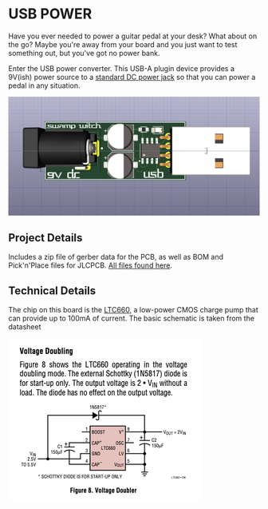 # USB POWER

Have you ever needed to power a guitar pedal at your desk? What about on the go? Maybe you're away from your board and you just want to test something out, but you've got no power bank.

Enter the USB power converter. This USB-A plugin device provides a 9V(ish) power source to a [standard DC power jack](https://www.sparkfun.com/products/119) so that you can power a pedal in any situation.

![3D render of PCB with USB and Power jacks](./render.png)


## Project Details
Includes a zip file of gerber data for the PCB, as well as BOM and Pick'n'Place files for JLCPCB. [All files found here]().

## Technical Details
The chip on this board is the [LTC660](https://www.analog.com/media/en/technical-documentation/data-sheets/660fa.pdf), a low-power CMOS charge pump that can provide up to 100mA of current. The basic schematic is taken from the datasheet 

![LTC660 Voltage doubler schematic](./datasheet.png)
